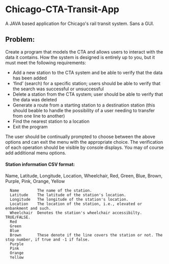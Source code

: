 # Chicago-CTA-Transit-App
A JAVA based application for Chicago's rail transit system. Sans a GUI.

## Problem:

Create a program that models the CTA and allows users to interact with the data it contains. How the system is designed is entirely up to you, but it must meet the following requirements:

- Add a new station to the CTA system and be able to verify that the data has been added
- ‘find’ (search) for a specific station; users should be able to verify that the search was successful or unsuccessful
- Delete a station from the CTA system; user should be able to verify that the data was deleted
- Generate a route from a starting station to a destination station (this should beable to handle the possibility of a user needing to transfer from one line to another)
- Find the nearest station to a location
- Exit the program

The user should be continually prompted to choose between the above options and can  exit the menu with the appropriate choice. The verification of each operation should be visible by console displays. You may of course add additional menu options.

#### Station information CSV format: 
  Name, Latitude, Longitude, Location, Wheelchair, Red, Green, Blue, Brown, Purple, Pink, Orange, Yellow
      
      Name        The name of the station.
      Latitude    The latitude of the station's location.
      Longitude   The longitude of the station's location.
      Location    The location of the station, i.e., elevated or enbankment and such.
      Wheelchair  Denotes the station's wheelchair accessibilty. TRUE/FALSE.
      Red
      Green
      Blue
      Brown       These denote if the line covers the station or not. The stop number, if true and -1 if false.
      Purple
      Pink
      Orange
      Yellow
      
